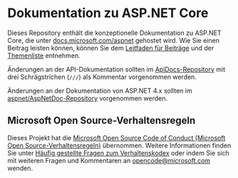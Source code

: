 # <a name="aspnet-core-docs"></a>Dokumentation zu ASP.NET Core

Dieses Repository enthält die konzeptionelle Dokumentation zu ASP.NET Core, die unter [docs.microsoft.com/aspnet](https://docs.microsoft.com/aspnet) gehostet wird. Wie Sie einen Beitrag leisten können, können Sie dem [Leitfaden für Beiträge](CONTRIBUTING.md) und der [Themenliste](https://github.com/aspnet/Docs/issues) entnehmen.

Änderungen an der API-Dokumentation sollten im [ApiDocs-Repository](https://github.com/aspnet/ApiDocs) mit drei Schrägstrichen (`///`) als Kommentar vorgenommen werden.

Änderungen an der Dokumentation von ASP.NET 4.x sollten im [aspnet/AspNetDoc-Repository](https://github.com/aspnet/AspNetDocs) vorgenommen werden.

## <a name="microsoft-open-source-code-of-conduct"></a>Microsoft Open Source-Verhaltensregeln

Dieses Projekt hat die [Microsoft Open Source Code of Conduct (Microsoft Open Source-Verhaltensregeln)](https://opensource.microsoft.com/codeofconduct/) übernommen.
Weitere Informationen finden Sie unter [Häufig gestellte Fragen zum Verhaltenskodex](https://opensource.microsoft.com/codeofconduct/faq/) oder indem Sie sich mit weiteren Fragen und Kommentaren an [opencode@microsoft.com](mailto:opencode@microsoft.com) wenden.

